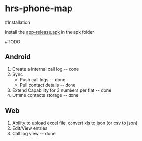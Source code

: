 hrs-phone-map
=============

#Installation

Install the [app-release.apk](https://github.com/varunpatro/hrs-phone-map/blob/master/apk/app-release.apk) in the apk folder




#TODO

## Android
1. Create a internal call log -- done
2. Sync
        <ul><li>Push call logs -- done
        <li>Pull contact details -- done
        </ul>
3. Extend Capability for 3 numbers per flat -- done
4. Offline contacts storage -- done

## Web

1. Ability to upload excel file. 
    convert xls to json (or csv to json)
2. Edit/View entries
3. Call log view -- done
